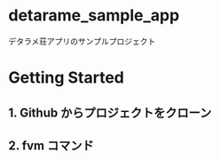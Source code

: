 # detarame_sample_app

デタラメ荘アプリのサンプルプロジェクト

# Getting Started

## 1. Github からプロジェクトをクローン


## 2. fvm コマンド


